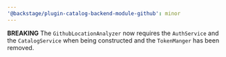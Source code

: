 ```yaml
---
'@backstage/plugin-catalog-backend-module-github': minor
---
```


**BREAKING** The `GithubLocationAnalyzer` now requires the `AuthService` and the `CatalogService` when being constructed and the `TokenManger` has been removed.
